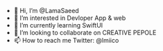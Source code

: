 - 👋 Hi, I’m @LamaSaeed
- 👀 I’m interested in Devloper App & web
- 🌱 I’m currently learning SwiftUI 
- 💞️ I’m looking to collaborate on CREATIVE PEPOLE
- 📫 How to reach me Twitter: @lmiico

<!---
LamaSaeed/LamaSaeed is a ✨ special ✨ repository because its `README.md` (this file) appears on your GitHub profile.
You can click the Preview link to take a look at your changes.
--->
